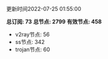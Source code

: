 更新时间2022-07-25 01:55:00

**总订阅: 73**
**总节点: 2799**
**有效节点: 458**
- v2ray节点: 56
- ss节点: 342
- trojan节点: 60
